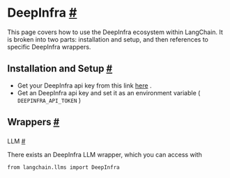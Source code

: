 


 DeepInfra
 [#](#deepinfra "Permalink to this headline")
=========================================================



 This page covers how to use the DeepInfra ecosystem within LangChain.
It is broken into two parts: installation and setup, and then references to specific DeepInfra wrappers.
 




 Installation and Setup
 [#](#installation-and-setup "Permalink to this headline")
-----------------------------------------------------------------------------------


* Get your DeepInfra api key from this link
 [here](https://deepinfra.com/) 
 .
* Get an DeepInfra api key and set it as an environment variable (
 `DEEPINFRA_API_TOKEN`
 )





 Wrappers
 [#](#wrappers "Permalink to this headline")
-------------------------------------------------------



### 
 LLM
 [#](#llm "Permalink to this headline")



 There exists an DeepInfra LLM wrapper, which you can access with
 





```
from langchain.llms import DeepInfra

```







